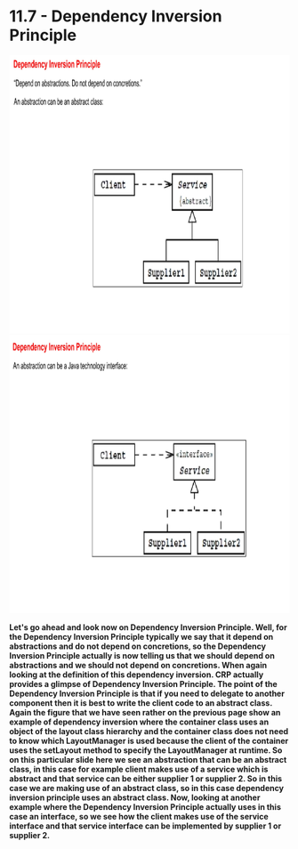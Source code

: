 # 11.7 - Dependency Inversion Principle

<img src="/images/11_07_01.jpg" width="800" height="500">
<img src="/images/11_07_02.jpg" width="800" height="500">

**Let's go ahead and look now on Dependency Inversion Principle. Well, for the Dependency Inversion Principle typically we say that it depend on abstractions and do not depend on concretions, so the Dependency Inversion Principle actually is now telling us that we should depend on abstractions and we should not depend on concretions. When again looking at the definition of this dependency inversion. CRP actually provides a glimpse of Dependency Inversion Principle. The point of the Dependency Inversion Principle is that if you need to delegate to another component then it is best to write the client code to an abstract class. Again the figure that we have seen rather on the previous page show an example of dependency inversion where the container class uses an object of the layout class hierarchy and the container class does not need to know which LayoutManager is used because the client of the container uses the setLayout method to specify the LayoutManager at runtime. So on this particular slide here we see an abstraction that can be an abstract class, in this case for example client makes use of a service which is abstract and that service can be either supplier 1 or supplier 2. So in this case we are making use of an abstract class, so in this case dependency inversion principle uses an abstract class. Now, looking at another example where the Dependency Inversion Principle actually uses in this case an interface, so we see how the client makes use of the service interface and that service interface can be implemented by supplier 1 or supplier 2.**
